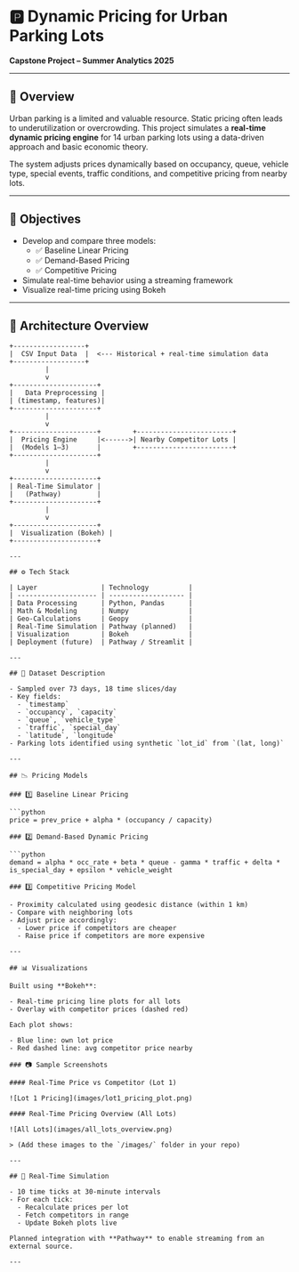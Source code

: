 # 🅿️ Dynamic Pricing for Urban Parking Lots

**Capstone Project – Summer Analytics 2025**

---

## 🚀 Overview

Urban parking is a limited and valuable resource. Static pricing often leads to underutilization or overcrowding. This project simulates a **real-time dynamic pricing engine** for 14 urban parking lots using a data-driven approach and basic economic theory.

The system adjusts prices dynamically based on occupancy, queue, vehicle type, special events, traffic conditions, and competitive pricing from nearby lots.

---

## 🌟 Objectives

- Develop and compare three models:
  - ✅ Baseline Linear Pricing
  - ✅ Demand-Based Pricing
  - ✅ Competitive Pricing
- Simulate real-time behavior using a streaming framework
- Visualize real-time pricing using Bokeh

---

## 🧱 Architecture Overview

```plaintext
+------------------+
|  CSV Input Data  |  <--- Historical + real-time simulation data
+------------------+
         |
         v
+---------------------+
|   Data Preprocessing |
| (timestamp, features)|
+---------------------+
         |
         v
+---------------------+        +------------------------+
|  Pricing Engine     |<------>| Nearby Competitor Lots |
|  (Models 1–3)       |        +------------------------+
+---------------------+
         |
         v
+---------------------+
| Real-Time Simulator |
|   (Pathway)         |
+---------------------+
         |
         v
+---------------------+
|  Visualization (Bokeh) |
+---------------------+

---

## ⚙️ Tech Stack

| Layer                | Technology          |
| -------------------- | ------------------- |
| Data Processing      | Python, Pandas      |
| Math & Modeling      | Numpy               |
| Geo-Calculations     | Geopy               |
| Real-Time Simulation | Pathway (planned)   |
| Visualization        | Bokeh               |
| Deployment (future)  | Pathway / Streamlit |

---

## 📂 Dataset Description

- Sampled over 73 days, 18 time slices/day
- Key fields:
  - `timestamp`
  - `occupancy`, `capacity`
  - `queue`, `vehicle_type`
  - `traffic`, `special_day`
  - `latitude`, `longitude`
- Parking lots identified using synthetic `lot_id` from `(lat, long)`

---

## 📉 Pricing Models

### 1️⃣ Baseline Linear Pricing

```python
price = prev_price + alpha * (occupancy / capacity)

### 2️⃣ Demand-Based Dynamic Pricing

```python
demand = alpha * occ_rate + beta * queue - gamma * traffic + delta * is_special_day + epsilon * vehicle_weight

### 3️⃣ Competitive Pricing Model

- Proximity calculated using geodesic distance (within 1 km)
- Compare with neighboring lots
- Adjust price accordingly:
  - Lower price if competitors are cheaper
  - Raise price if competitors are more expensive

---

## 📊 Visualizations

Built using **Bokeh**:

- Real-time pricing line plots for all lots
- Overlay with competitor prices (dashed red)

Each plot shows:

- Blue line: own lot price
- Red dashed line: avg competitor price nearby

### 📷 Sample Screenshots

#### Real-Time Price vs Competitor (Lot 1)

![Lot 1 Pricing](images/lot1_pricing_plot.png)

#### Real-Time Pricing Overview (All Lots)

![All Lots](images/all_lots_overview.png)

> (Add these images to the `/images/` folder in your repo)

---

## 🔄 Real-Time Simulation

- 10 time ticks at 30-minute intervals
- For each tick:
  - Recalculate prices per lot
  - Fetch competitors in range
  - Update Bokeh plots live

Planned integration with **Pathway** to enable streaming from an external source.

---

